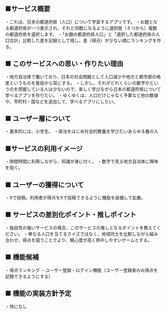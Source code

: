 ## ■サービス概要
・これは、日本の都道府県（人口）について学習するアプリです。
・お題となる都道府県が一つ表示され、それと同数になるように選択肢（８つから）複数の都道府県を選択します。
・「お題の都道府県人口」と「選択した都道府県の人口合計」比較した差を記録として残し、差（得点）が少ない順にランキングを作る。

## ■ このサービスへの思い・作りたい理由
・地方自治体で働いており、日本の社会問題として人口減少や地方と都市部の格差というものを普段から耳にする。
・しかし、それがどれくらいの数字かというのを把握している人は少ないので、楽しく学びながら日本の都道府県について学べるアプリを作りたい。
・ゆくゆくは、人口だけじゃなく予算など他の数値や、市町村・国などを追加して、学べるアプリにしたい。

## ■ ユーザー層について
・基本的には、小学生。
・政治をはじめ社会的教養を学びたいあらゆる層の人

## ■サービスの利用イメージ
・隙間時間に利用しながら、知識が身に付く。
・数字で見る地方自治体に興味を抱く。

## ■ ユーザーの獲得について
・Xで投稿。利用者が得点をXで投稿できるように機能を装備して拡散。

## ■ サービスの差別化ポイント・推しポイント
・独自性の強いサービスの場合、このサービスの推しとなるポイントを教えてください。
・単なる人口を当てるクイズではなく、地域同士を比較しながら組み合わせ、得点を競うことでより、関心度が高く熱中しやすいゲームとする。

## ■ 機能候補
・得点ランキング
・ユーザー登録・ログイン機能（ユーザー登録者のみ得点を記録できるようにする）

## ■ 機能の実装方針予定
・特になし
